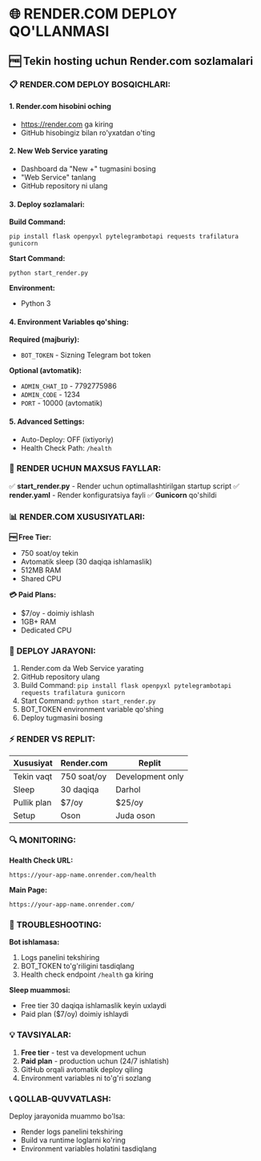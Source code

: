 # 🌐 RENDER.COM DEPLOY QO'LLANMASI

## 🆓 Tekin hosting uchun Render.com sozlamalari

### 📋 RENDER.COM DEPLOY BOSQICHLARI:

#### 1. **Render.com hisobini oching**
- https://render.com ga kiring
- GitHub hisobingiz bilan ro'yxatdan o'ting

#### 2. **New Web Service yarating**
- Dashboard da "New +" tugmasini bosing
- "Web Service" tanlang
- GitHub repository ni ulang

#### 3. **Deploy sozlamalari:**

**Build Command:**
```
pip install flask openpyxl pytelegrambotapi requests trafilatura gunicorn
```

**Start Command:**
```
python start_render.py
```

**Environment:**
- Python 3

#### 4. **Environment Variables qo'shing:**

**Required (majburiy):**
- `BOT_TOKEN` - Sizning Telegram bot token

**Optional (avtomatik):**
- `ADMIN_CHAT_ID` - 7792775986
- `ADMIN_CODE` - 1234
- `PORT` - 10000 (avtomatik)

#### 5. **Advanced Settings:**
- Auto-Deploy: OFF (ixtiyoriy)
- Health Check Path: `/health`

### 🔧 **RENDER UCHUN MAXSUS FAYLLAR:**

✅ **start_render.py** - Render uchun optimallashtirilgan startup script
✅ **render.yaml** - Render konfiguratsiya fayli
✅ **Gunicorn** qo'shildi

### 📊 **RENDER.COM XUSUSIYATLARI:**

**🆓 Free Tier:**
- 750 soat/oy tekin
- Avtomatik sleep (30 daqiqa ishlamaslik)
- 512MB RAM
- Shared CPU

**💳 Paid Plans:**
- $7/oy - doimiy ishlash
- 1GB+ RAM
- Dedicated CPU

### 🚀 **DEPLOY JARAYONI:**

1. Render.com da Web Service yarating
2. GitHub repository ulang
3. Build Command: `pip install flask openpyxl pytelegrambotapi requests trafilatura gunicorn`
4. Start Command: `python start_render.py`
5. BOT_TOKEN environment variable qo'shing
6. Deploy tugmasini bosing

### ⚡ **RENDER VS REPLIT:**

| Xususiyat | Render.com | Replit |
|-----------|------------|--------|
| Tekin vaqt | 750 soat/oy | Development only |
| Sleep | 30 daqiqa | Darhol |
| Pullik plan | $7/oy | $25/oy |
| Setup | Oson | Juda oson |

### 🔍 **MONITORING:**

**Health Check URL:**
```
https://your-app-name.onrender.com/health
```

**Main Page:**
```
https://your-app-name.onrender.com/
```

### 🚨 **TROUBLESHOOTING:**

**Bot ishlamasa:**
1. Logs panelini tekshiring
2. BOT_TOKEN to'g'riligini tasdiqlang
3. Health check endpoint `/health` ga kiring

**Sleep muammosi:**
- Free tier 30 daqiqa ishlamaslik keyin uxlaydi
- Paid plan ($7/oy) doimiy ishlaydi

### 💡 **TAVSIYALAR:**

1. **Free tier** - test va development uchun
2. **Paid plan** - production uchun (24/7 ishlatish)
3. GitHub orqali avtomatik deploy qiling
4. Environment variables ni to'g'ri sozlang

### 📞 **QOLLAB-QUVVATLASH:**

Deploy jarayonida muammo bo'lsa:
- Render logs panelini tekshiring
- Build va runtime loglarni ko'ring
- Environment variables holatini tasdiqlang